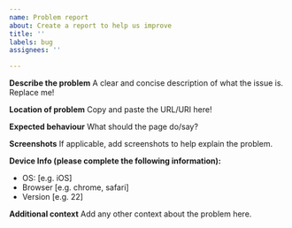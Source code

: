 ```yaml
---
name: Problem report
about: Create a report to help us improve
title: ''
labels: bug
assignees: ''

---
```


**Describe the problem**
A clear and concise description of what the issue is. Replace me!

**Location of problem**
Copy and paste the URL/URI here!

**Expected behaviour**
What should the page do/say?

**Screenshots**
If applicable, add screenshots to help explain the problem.

**Device Info (please complete the following information):**
 - OS: [e.g. iOS]
 - Browser [e.g. chrome, safari]
 - Version [e.g. 22]

**Additional context**
Add any other context about the problem here.
